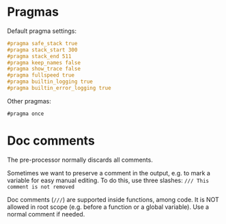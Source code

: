 # Pragmas

Default pragma settings:

```c
#pragma safe_stack true
#pragma stack_start 300
#pragma stack_end 511
#pragma keep_names false
#pragma show_trace false
#pragma fullspeed true
#pragma builtin_logging true
#pragma builtin_error_logging true
```

Other pragmas:

```
#pragma once
```

# Doc comments

The pre-processor normally discards all comments.

Sometimes we want to preserve a comment in the output, e.g. to mark a variable for easy manual 
editing. To do this, use three slashes: `/// This comment is not removed`

Doc comments (`///`) are supported inside functions, among code. It is NOT allowed in root scope 
(e.g. before a function or a global variable). Use a normal comment if needed.
